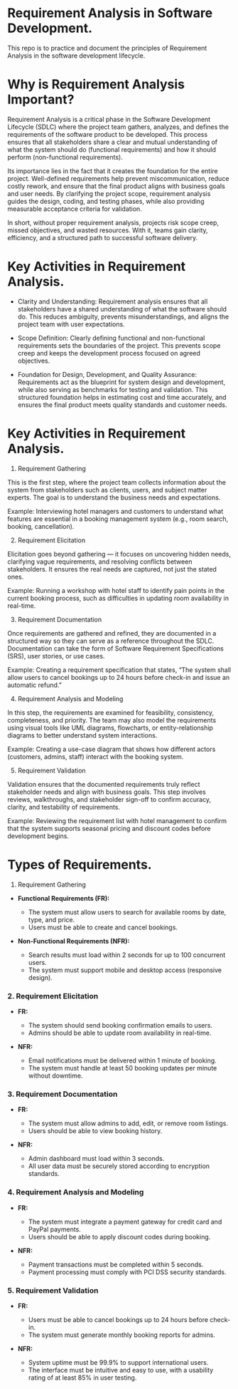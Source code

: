 # Requirement Analysis in Software Development.
This repo is to practice and document the principles of Requirement Analysis in the software development lifecycle.

# Why is Requirement Analysis Important?
Requirement Analysis is a critical phase in the Software Development Lifecycle (SDLC) where the project team gathers, analyzes, and defines the requirements of the software product to be developed. This process ensures that all stakeholders share a clear and mutual understanding of what the system should do (functional requirements) and how it should perform (non-functional requirements).

Its importance lies in the fact that it creates the foundation for the entire project. Well-defined requirements help prevent miscommunication, reduce costly rework, and ensure that the final product aligns with business goals and user needs. By clarifying the project scope, requirement analysis guides the design, coding, and testing phases, while also providing measurable acceptance criteria for validation.

In short, without proper requirement analysis, projects risk scope creep, missed objectives, and wasted resources. With it, teams gain clarity, efficiency, and a structured path to successful software delivery.

# Key Activities in Requirement Analysis.
- Clarity and Understanding:
Requirement analysis ensures that all stakeholders have a shared understanding of what the software should do. This reduces ambiguity, prevents misunderstandings, and aligns the project team with user expectations.

- Scope Definition:
Clearly defining functional and non-functional requirements sets the boundaries of the project. This prevents scope creep and keeps the development process focused on agreed objectives.

- Foundation for Design, Development, and Quality Assurance:
Requirements act as the blueprint for system design and development, while also serving as benchmarks for testing and validation. This structured foundation helps in estimating cost and time accurately, and ensures the final product meets quality standards and customer needs.

# Key Activities in Requirement Analysis.
1. Requirement Gathering

This is the first step, where the project team collects information about the system from stakeholders such as clients, users, and subject matter experts. The goal is to understand the business needs and expectations.

Example: Interviewing hotel managers and customers to understand what features are essential in a booking management system (e.g., room search, booking, cancellation).

2. Requirement Elicitation

Elicitation goes beyond gathering — it focuses on uncovering hidden needs, clarifying vague requirements, and resolving conflicts between stakeholders. It ensures the real needs are captured, not just the stated ones.

Example: Running a workshop with hotel staff to identify pain points in the current booking process, such as difficulties in updating room availability in real-time.

3. Requirement Documentation

Once requirements are gathered and refined, they are documented in a structured way so they can serve as a reference throughout the SDLC. Documentation can take the form of Software Requirement Specifications (SRS), user stories, or use cases.

Example: Creating a requirement specification that states, “The system shall allow users to cancel bookings up to 24 hours before check-in and issue an automatic refund.”

4. Requirement Analysis and Modeling

In this step, the requirements are examined for feasibility, consistency, completeness, and priority. The team may also model the requirements using visual tools like UML diagrams, flowcharts, or entity-relationship diagrams to better understand system interactions.

Example: Creating a use-case diagram that shows how different actors (customers, admins, staff) interact with the booking system.

5. Requirement Validation

Validation ensures that the documented requirements truly reflect stakeholder needs and align with business goals. This step involves reviews, walkthroughs, and stakeholder sign-off to confirm accuracy, clarity, and testability of requirements.

Example: Reviewing the requirement list with hotel management to confirm that the system supports seasonal pricing and discount codes before development begins.

# Types of Requirements.
1. Requirement Gathering

* **Functional Requirements (FR):**

  * The system must allow users to search for available rooms by date, type, and price.
  * Users must be able to create and cancel bookings.
* **Non-Functional Requirements (NFR):**

  * Search results must load within 2 seconds for up to 100 concurrent users.
  * The system must support mobile and desktop access (responsive design).

### 2. Requirement Elicitation

* **FR:**

  * The system should send booking confirmation emails to users.
  * Admins should be able to update room availability in real-time.
* **NFR:**

  * Email notifications must be delivered within 1 minute of booking.
  * The system must handle at least 50 booking updates per minute without downtime.

### 3. Requirement Documentation

* **FR:**

  * The system must allow admins to add, edit, or remove room listings.
  * Users should be able to view booking history.
* **NFR:**

  * Admin dashboard must load within 3 seconds.
  * All user data must be securely stored according to encryption standards.

### 4. Requirement Analysis and Modeling

* **FR:**

  * The system must integrate a payment gateway for credit card and PayPal payments.
  * Users should be able to apply discount codes during booking.
* **NFR:**

  * Payment transactions must be completed within 5 seconds.
  * Payment processing must comply with PCI DSS security standards.

### 5. Requirement Validation

* **FR:**

  * Users must be able to cancel bookings up to 24 hours before check-in.
  * The system must generate monthly booking reports for admins.
* **NFR:**

  * System uptime must be 99.9% to support international users.
  * The interface must be intuitive and easy to use, with a usability rating of at least 85% in user testing.

